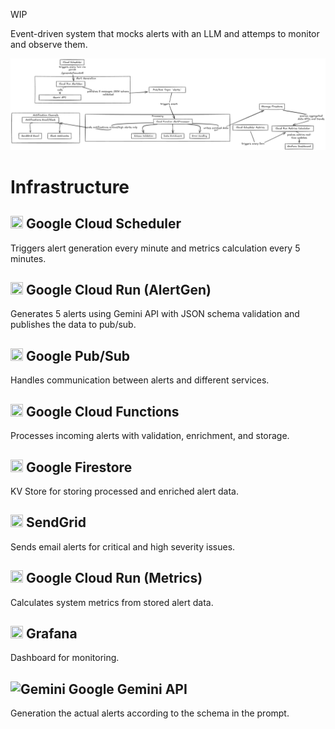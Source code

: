 WIP

Event-driven system that mocks alerts with an LLM and attemps to monitor and observe them.

![diagram](images/diagram.png)


# Infrastructure

## <img src="https://www.svgrepo.com/show/375384/cloud-scheduler.svg" width="20" height="20"> Google Cloud Scheduler
Triggers alert generation every minute and metrics calculation every 5 minutes.

## <img src="https://www.svgrepo.com/show/375378/cloud-run.svg" width="20" height="20"> Google Cloud Run (AlertGen)
Generates 5 alerts using Gemini API with JSON schema validation and publishes the data to pub/sub.

## <img src="https://www.svgrepo.com/show/375368/cloud-pubsub.svg" width="20" height="20"> Google Pub/Sub
Handles communication between alerts and different services.

## <img src="https://www.svgrepo.com/show/375361/cloud-functions.svg" width="20" height="20"> Google Cloud Functions
Processes incoming alerts with validation, enrichment, and storage.

## <img src="https://www.svgrepo.com/show/375359/cloud-firestore.svg" width="20" height="20"> Google Firestore
KV Store for storing processed and enriched alert data.

## <img src="https://www.svgrepo.com/show/354327/sendgrid-icon.svg" width="20" height="20"> SendGrid
Sends email alerts for critical and high severity issues.

## <img src="https://www.svgrepo.com/show/375378/cloud-run.svg" width="20" height="20"> Google Cloud Run (Metrics)
Calculates system metrics from stored alert data.

## <img src="https://grafana.com/static/img/menu/grafana2.svg" width="20" height="20"> Grafana
Dashboard for monitoring.

## ![Gemini](https://www.gstatic.com/lamda/images/gemini_sparkle_v002_d4735304ff6292a690345.svg) Google Gemini API
Generation the actual alerts according to the schema in the prompt.
